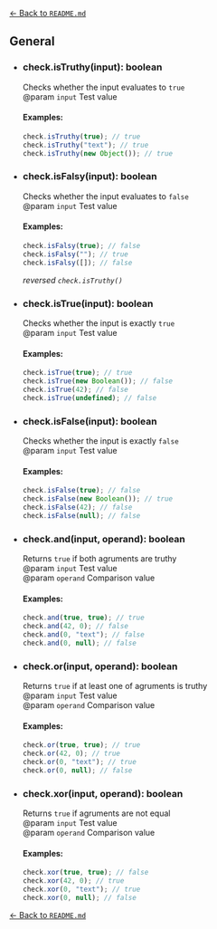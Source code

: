 [← Back to `README.md`](../README.md)

## General
- ### check.isTruthy(input): boolean
  Checks whether the input evaluates to `true`  
  @param `input` Test value

  #### Examples:
  ```javascript
  check.isTruthy(true); // true
  check.isTruthy("text"); // true
  check.isTruthy(new Object()); // true
  ```

- ### check.isFalsy(input): boolean
  Checks whether the input evaluates to `false`  
  @param `input` Test value

  #### Examples:
  ```javascript
  check.isFalsy(true); // false
  check.isFalsy(""); // true
  check.isFalsy([]); // false
  ```

  _reversed `check.isTruthy()`_

- ### check.isTrue(input): boolean
  Checks whether the input is exactly `true`  
  @param `input` Test value

  #### Examples:
  ```javascript
  check.isTrue(true); // true
  check.isTrue(new Boolean()); // false
  check.isTrue(42); // false
  check.isTrue(undefined); // false
  ```

- ### check.isFalse(input): boolean
  Checks whether the input is exactly `false`  
  @param `input` Test value

  #### Examples:
  ```javascript
  check.isFalse(true); // false
  check.isFalse(new Boolean()); // true
  check.isFalse(42); // false
  check.isFalse(null); // false
  ```

- ### check.and(input, operand): boolean
  Returns `true` if both agruments are truthy  
  @param `input` Test value  
  @param `operand` Comparison value  

  #### Examples:
  ```javascript
  check.and(true, true); // true
  check.and(42, 0); // false
  check.and(0, "text"); // false
  check.and(0, null); // false
  ```

- ### check.or(input, operand): boolean
  Returns `true` if at least one of agruments is truthy  
  @param `input` Test value  
  @param `operand` Comparison value  

  #### Examples:
  ```javascript
  check.or(true, true); // true
  check.or(42, 0); // true
  check.or(0, "text"); // true
  check.or(0, null); // false
  ```

- ### check.xor(input, operand): boolean
  Returns `true` if agruments are not equal  
  @param `input` Test value  
  @param `operand` Comparison value  

  #### Examples:
  ```javascript
  check.xor(true, true); // false
  check.xor(42, 0); // true
  check.xor(0, "text"); // true
  check.xor(0, null); // false
  ```

[← Back to `README.md`](../README.md)

